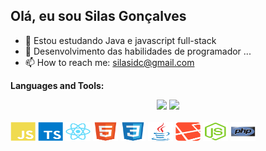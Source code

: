 ## Olá, eu sou Silas Gonçalves

- 🌱 Estou estudando Java e javascript full-stack
- 🤔 Desenvolvimento das habilidades de programador ...
- 📫 How to reach me: silasidc@gmail.com

**Languages and Tools:**  

<div align="center">
    <img height="180em" src="https://github-readme-stats.vercel.app/api?username=silasgon&show_icons=true&theme=dark&include_all_commits=true&count_private=true"/>
  <img height="180em" src="https://github-readme-stats.vercel.app/api/top-langs/?username=silasgon&layout=compact&langs_count=7&theme=dark"/>
</div>
<div style="display: inline_block"><br>
  <img align="center" alt="sls-Js" height="30" width="40" src="https://raw.githubusercontent.com/devicons/devicon/master/icons/javascript/javascript-plain.svg">
  <img align="center" alt="sls-Ts" height="30" width="40" src="https://raw.githubusercontent.com/devicons/devicon/master/icons/typescript/typescript-plain.svg">
  <img align="center" alt="sls-React" height="30" width="40" src="https://raw.githubusercontent.com/devicons/devicon/master/icons/react/react-original.svg">
  <img align="center" alt="sls-HTML" height="30" width="40" src="https://raw.githubusercontent.com/devicons/devicon/master/icons/html5/html5-original.svg">
  <img align="center" alt="sls-CSS" height="30" width="40" src="https://raw.githubusercontent.com/devicons/devicon/master/icons/css3/css3-original.svg">
  <img align="center" alt="sls-java" height="30" width="40" src="https://github.com/devicons/devicon/blob/master/icons/java/java-original.svg">
  <img align="center" alt="sls-laravel" height="30" width="40" src="https://github.com/devicons/devicon/blob/master/icons/laravel/laravel-plain.svg">
  <img align="center" alt="sls-nodejs" height="30" width="40" src="https://github.com/devicons/devicon/blob/master/icons/nodejs/nodejs-original.svg">
  <img align="center" alt="sls-php" height="30" width="40" src="https://github.com/devicons/devicon/blob/master/icons/php/php-original.svg">

</div>
  
  ##
